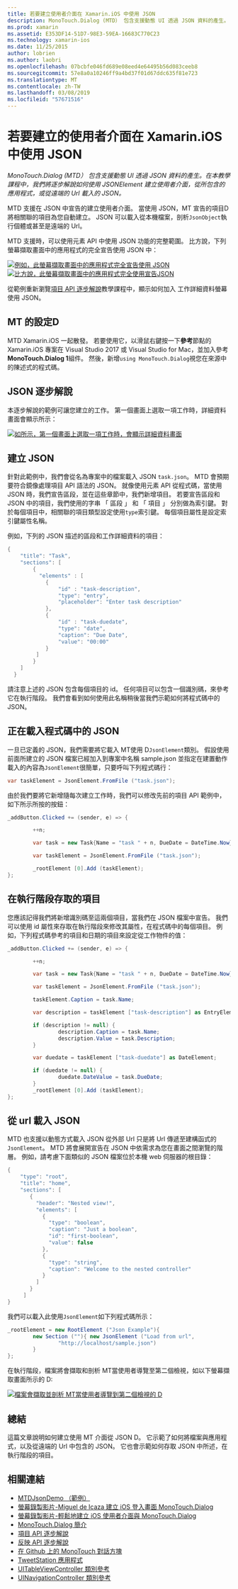 ```yaml
---
title: 若要建立使用者介面在 Xamarin.iOS 中使用 JSON
description: MonoTouch.Dialog (MTD） 包含支援動態 UI 透過 JSON 資料的產生。 在本教學課程中，我們將逐步解說如何使用 JSONElement 建立使用者介面，從所包含的應用程式，或從遠端的 Url 載入的 JSON。
ms.prod: xamarin
ms.assetid: E353DF14-51D7-98E3-59EA-16683C770C23
ms.technology: xamarin-ios
ms.date: 11/25/2015
author: lobrien
ms.author: laobri
ms.openlocfilehash: 07bcbfe046fd689e08eed4e64495b56d083ceeb8
ms.sourcegitcommit: 57e8a0a10246ff9a4bd37f01d67ddc635f81e723
ms.translationtype: MT
ms.contentlocale: zh-TW
ms.lasthandoff: 03/08/2019
ms.locfileid: "57671516"
---
```

# <a name="using-json-to-create-a-user-interface-in-xamarinios"></a>若要建立的使用者介面在 Xamarin.iOS 中使用 JSON

_MonoTouch.Dialog (MTD） 包含支援動態 UI 透過 JSON 資料的產生。在本教學課程中，我們將逐步解說如何使用 JSONElement 建立使用者介面，從所包含的應用程式，或從遠端的 Url 載入的 JSON。_

MTD 支援在 JSON 中宣告的建立使用者介面。 當使用 JSON，MT 宣告的項目D 將相關聯的項目為您自動建立。 JSON 可以載入從本機檔案，剖析`JsonObject`執行個體或甚至是遠端的 Url。

MTD 支援時，可以使用元素 API 中使用 JSON 功能的完整範圍。 比方說，下列螢幕擷取畫面中的應用程式的完全宣告使用 JSON 中：

[![](json-element-walkthrough-images/01-load-from-file.png "例如，此螢幕擷取畫面中的應用程式完全宣告使用 JSON")](json-element-walkthrough-images/01-load-from-file.png#lightbox) [ ![](json-element-walkthrough-images/01-load-from-file.png "比方說，此螢幕擷取畫面中的應用程式完全使用宣告JSON")](json-element-walkthrough-images/01-load-from-file.png#lightbox)

從範例重新瀏覽[項目 API 逐步解說](~/ios/user-interface/monotouch.dialog/elements-api-walkthrough.md)教學課程中，顯示如何加入 工作詳細資料螢幕使用 JSON。

## <a name="setting-up-mtd"></a>MT 的設定D

MTD Xamarin.iOS 一起散發。 若要使用它，以滑鼠右鍵按一下**參考**節點的 Xamarin.iOS 專案在 Visual Studio 2017 或 Visual Studio for Mac，並加入參考**MonoTouch.Dialog 1**組件。 然後，新增`using MonoTouch.Dialog`視您在來源中的陳述式的程式碼。

## <a name="json-walkthrough"></a>JSON 逐步解說

本逐步解說的範例可讓您建立的工作。 第一個畫面上選取一項工作時，詳細資料畫面會顯示所示：

 [![](json-element-walkthrough-images/03-task-list.png "如所示，第一個畫面上選取一項工作時，會顯示詳細資料畫面")](json-element-walkthrough-images/03-task-list.png#lightbox)

## <a name="creating-the-json"></a>建立 JSON

針對此範例中，我們會從名為專案中的檔案載入 JSON `task.json`。 MTD 會預期要符合鏡像處理項目 API 語法的 JSON。 就像使用元素 API 從程式碼，當使用 JSON 時，我們宣告區段，並在這些章節中，我們新增項目。 若要宣告區段和 JSON 中的項目，我們使用的字串 「 區段 」 和 「 項目 」 分別做為索引鍵。 對於每個項目中，相關聯的項目類型設定使用`type`索引鍵。 每個項目屬性是設定索引鍵屬性名稱。

例如，下列的 JSON 描述的區段和工作詳細資料的項目：

```csharp
{
    "title": "Task",
    "sections": [
        {
          "elements" : [
            {
                "id" : "task-description",
                "type": "entry",
                "placeholder": "Enter task description"
            },
            {
                "id" : "task-duedate",
                "type": "date",
                "caption": "Due Date",
                "value": "00:00"
            }
         ]
        }
    ]
  }
```

請注意上述的 JSON 包含每個項目的 id。 任何項目可以包含一個識別碼，來參考它在執行階段。 我們會看到如何使用此名稱稍後當我們示範如何將程式碼中的 JSON。

## <a name="loading-the-json-in-code"></a>正在載入程式碼中的 JSON

一旦已定義的 JSON，我們需要將它載入 MT使用 D`JsonElement`類別。 假設使用前面所建立的 JSON 檔案已經加入到專案中名稱 sample.json 並指定在建置動作載入的內容為`JsonElement`很簡單，只要呼叫下列程式碼行：

```csharp
var taskElement = JsonElement.FromFile ("task.json");
```

由於我們要將它新增隨每次建立工作時，我們可以修改先前的項目 API 範例中，如下所示所按的按鈕：

```csharp
_addButton.Clicked += (sender, e) => {

        ++n;

        var task = new Task{Name = "task " + n, DueDate = DateTime.Now};

        var taskElement = JsonElement.FromFile ("task.json");

        _rootElement [0].Add (taskElement);
};
```

## <a name="accessing-elements-at-runtime"></a>在執行階段存取的項目

您應該記得我們將新增識別碼至這兩個項目，當我們在 JSON 檔案中宣告。 我們可以使用 id 屬性來存取在執行階段來修改其屬性，在程式碼中的每個項目。 例如，下列程式碼參考的項目和日期的項目來設定從工作物件的值：

```csharp
_addButton.Clicked += (sender, e) => {

        ++n;

        var task = new Task{Name = "task " + n, DueDate = DateTime.Now};

        var taskElement = JsonElement.FromFile ("task.json");

        taskElement.Caption = task.Name;

        var description = taskElement ["task-description"] as EntryElement;

        if (description != null) {
                description.Caption = task.Name;
                description.Value = task.Description;       
        }

        var duedate = taskElement ["task-duedate"] as DateElement;

        if (duedate != null) {                
                duedate.DateValue = task.DueDate;
        }
        _rootElement [0].Add (taskElement);
};
```

## <a name="loading-json-from-a-url"></a>從 url 載入 JSON

MTD 也支援以動態方式載入 JSON 從外部 Url 只是將 Url 傳遞至建構函式的`JsonElement`。 MTD 將會展開宣告在 JSON 中依需求為您在畫面之間瀏覽的階層。 例如，請考慮下面類似的 JSON 檔案位於本機 web 伺服器的根目錄：

```csharp
{
    "type": "root",
    "title": "home",
    "sections": [
       {
         "header": "Nested view!",
         "elements": [
           {
             "type": "boolean",
             "caption": "Just a boolean",
             "id": "first-boolean",
             "value": false
           },
           {
             "type": "string",
             "caption": "Welcome to the nested controller"
           }
         ]
       }
     ]
}
```

我們可以載入此使用`JsonElement`如下列程式碼所示：

```csharp
_rootElement = new RootElement ("Json Example"){
        new Section (""){ new JsonElement ("Load from url",
                "http://localhost/sample.json")
        }
};
```

在執行階段，檔案將會擷取和剖析 MT當使用者導覽至第二個檢視，如以下螢幕擷取畫面所示的 D:

 [![](json-element-walkthrough-images/04-json-web-example.png "檔案會擷取並剖析 MT當使用者導覽到第二個檢視的 D")](json-element-walkthrough-images/04-json-web-example.png#lightbox)

## <a name="summary"></a>總結

這篇文章說明如何建立使用 MT 介面從 JSON D。 它示範了如何將檔案與應用程式，以及從遠端的 Url 中包含的 JSON。 它也會示範如何存取 JSON 中所述，在執行階段的項目。

## <a name="related-links"></a>相關連結

- [MTDJsonDemo （範例）](https://developer.xamarin.com/samples/MTDJsonDemo/)
- [螢幕錄製影片-Miguel de Icaza 建立 iOS 登入畫面 MonoTouch.Dialog](http://youtu.be/3butqB1EG0c)
- [螢幕錄製影片-輕鬆地建立 iOS 使用者介面與 MonoTouch.Dialog](http://youtu.be/j7OC5r8ZkYg)
- [MonoTouch.Dialog 簡介](~/ios/user-interface/monotouch.dialog/index.md)
- [項目 API 逐步解說](~/ios/user-interface/monotouch.dialog/elements-api-walkthrough.md)
- [反映 API 逐步解說](~/ios/user-interface/monotouch.dialog/reflection-api-walkthrough.md)
- [在 Github 上的 MonoTouch 對話方塊](https://github.com/migueldeicaza/MonoTouch.Dialog)
- [TweetStation 應用程式](https://github.com/migueldeicaza/TweetStation)
- [UITableViewController 類別參考](https://developer.apple.com/library/ios/#DOCUMENTATION/UIKit/Reference/UITableViewController_Class/Reference/Reference.html)
- [UINavigationController 類別參考](https://developer.apple.com/library/ios/#documentation/UIKit/Reference/UINavigationController_Class/Reference/Reference.html)
